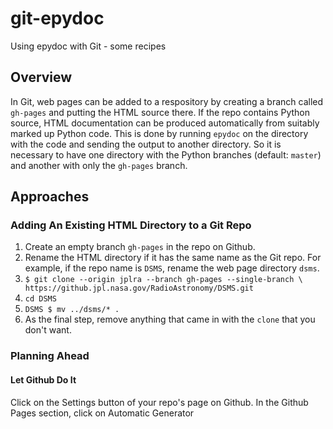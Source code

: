# git-epydoc
Using epydoc with Git - some recipes

## Overview
In Git, web pages can be added to a respository by creating a branch called `gh-pages` and putting the HTML source there.  If the repo contains Python source, HTML documentation can be produced automatically from suitably marked up Python code.  This is done by running `epydoc` on the directory with the code and sending the output to another directory.  So it is necessary to have one directory with the Python branches (default: `master`) and another with only the `gh-pages` branch.

## Approaches

### Adding An Existing HTML Directory to a Git Repo

1. Create an empty branch `gh-pages` in the repo on Github.
2. Rename the HTML directory if it has the same name as the Git repo.  For example, if the repo name is `DSMS`, rename the web page directory `dsms`.
3. ```$ git clone --origin jplra --branch gh-pages --single-branch \ https://github.jpl.nasa.gov/RadioAstronomy/DSMS.git```
4. ```cd DSMS```
5. ```DSMS $ mv ../dsms/* .```
6. As the final step, remove anything that came in with the ```clone``` that you don't want.

### Planning Ahead

#### Let Github Do It

Click on the Settings button of your repo's page on Github.  In the Github Pages section, click on Automatic Generator
